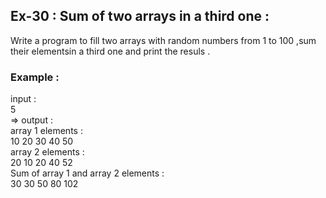 ## Ex-30 : Sum of two arrays in a third one :  
Write a program to fill two arrays with random numbers from 1 to 100 ,sum their elementsin a third one and print the resuls .  
### Example :  
input :  
5  
=> output :  
array 1 elements :  
10 20 30 40 50  
array 2 elements :  
20 10 20 40 52  
Sum of array 1 and array 2 elements :  
30 30 50 80 102  

